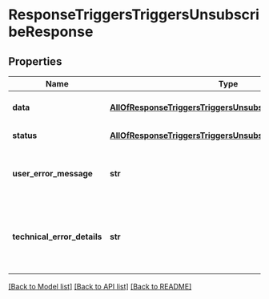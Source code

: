 # ResponseTriggersTriggersUnsubscribeResponse

## Properties
Name | Type | Description | Notes
------------ | ------------- | ------------- | -------------
**data** | [**AllOfResponseTriggersTriggersUnsubscribeResponseData**](AllOfResponseTriggersTriggersUnsubscribeResponseData.md) | API specific response data | [optional] 
**status** | [**AllOfResponseTriggersTriggersUnsubscribeResponseStatus**](AllOfResponseTriggersTriggersUnsubscribeResponseStatus.md) | Response status | [optional] 
**user_error_message** | **str** | Error message, in a user readable format | [optional] 
**technical_error_details** | **str** | Technical error details, let us know if you received this. | [optional] 

[[Back to Model list]](../README.md#documentation-for-models) [[Back to API list]](../README.md#documentation-for-api-endpoints) [[Back to README]](../README.md)

